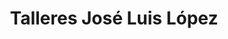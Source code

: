 ---
title: "Talleres José Luis López"
url: /espinosa-de-los-monteros/talleres-jose-luis-lopez/
shop: reparación de automóviles
---